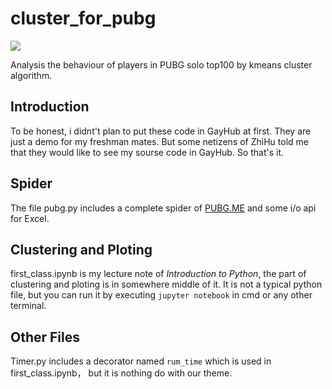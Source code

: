 # cluster_for_pubg
![](https://pic1.zhimg.com/v2-f905cbc19ebeb91a8d2ec757431a4de4_b.jpg)

Analysis the behaviour of players in PUBG solo top100 by kmeans cluster algorithm.
## Introduction
To be honest, i didnt't plan to put these code in GayHub at first. 
They are just a demo for my freshman mates. 
But some netizens of ZhiHu told me that they would like to see my sourse code in GayHub.
So that's it.
## Spider
The file pubg.py includes a complete spider of [PUBG.ME](https://pubg.me/) and some i/o api for Excel.
## Clustering and Ploting
first_class.ipynb is my lecture note of *Introduction to Python*, the part of clustering and ploting is in somewhere middle of it.
It is not a typical python file, but you can run it by executing ```jupyter notebook``` in cmd or any other terminal.
## Other Files
Timer.py includes a decorator named ``rum_time`` which is used in first_class.ipynb， but it is nothing do with our theme.
